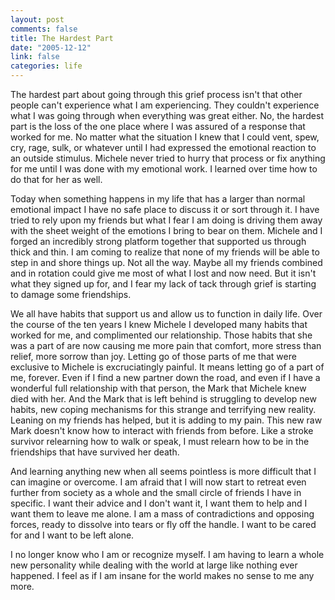 ```yaml
--- 
layout: post
comments: false
title: The Hardest Part
date: "2005-12-12"
link: false
categories: life
---
```

The hardest part about going through this grief process isn't that other people can't experience what I am experiencing. They couldn't experience what I was going through when everything was great either. No, the hardest part is the loss of the one place where I was assured of a response that worked for me. No matter what the situation I knew that I could vent, spew, cry, rage, sulk, or whatever until I had expressed the emotional reaction to an outside stimulus. Michele never tried to hurry that process or fix anything for me until I was done with my emotional work. I learned over time how to do that for her as well.

Today when something happens in my life that has a larger than normal emotional impact I have no safe place to discuss it or sort through it. I have tried to rely upon my friends but what I fear I am doing is driving them away with the sheet weight of the emotions I bring to bear on them. Michele and I forged an incredibly strong platform together that supported us through thick and thin. I am coming to realize that none of my friends will be able to step in and shore things up. Not all the way. Maybe all my friends combined and in rotation could give me most of what I lost and now need. But it isn't what they signed up for, and I fear my lack of tack through grief is starting to damage some friendships.

We all have habits that support us and allow us to function in daily life. Over the course of the ten years I knew Michele I developed many habits that worked for me, and complimented our relationship. Those habits that she was a part of are now causing me more pain that comfort, more stress than relief, more sorrow than joy. Letting go of those parts of me that were exclusive to Michele is excruciatingly painful. It means letting go of a part of me, forever. Even if I find a new partner down the road, and even if I have a wonderful full relationship with that person, the Mark that Michele knew died with her. And the Mark that is left behind is struggling to develop new habits, new coping mechanisms for this strange and terrifying new reality. Leaning on my friends has helped, but it is adding to my pain. This new raw Mark doesn't know how to interact with friends from before. Like a stroke survivor relearning how to walk or speak, I must relearn how to be in the friendships that have survived her death.

And learning anything new when all seems pointless is more difficult that I can imagine or overcome. I am afraid that I will now start to retreat even further from society as a whole and the small circle of friends I have in specific. I want their advice and I don't want it, I want them to help and I want them to leave me alone. I am a mass of contradictions and opposing forces, ready to dissolve into tears or fly off the handle. I want to be cared for and I want to be left alone.

I no longer know who I am or recognize myself. I am having to learn a whole new personality while dealing with the world at large like nothing ever happened. I feel as if I am insane for the world makes no sense to me any more.
